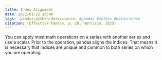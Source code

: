 ```yaml
---
title: Index Alignment
date: 2022-01-22 20:40
tags: :pandas:python:datascience: #pandas #python #datascience
citation: (Effective Pandas, p. 28, Harrison, 2020)
---
```


You can apply most math operations on a series with another series and use a scalar. Prior to the operation, pandas aligns the indices. That means it is necessary that indices are unique and common to both series on which you are operating.
